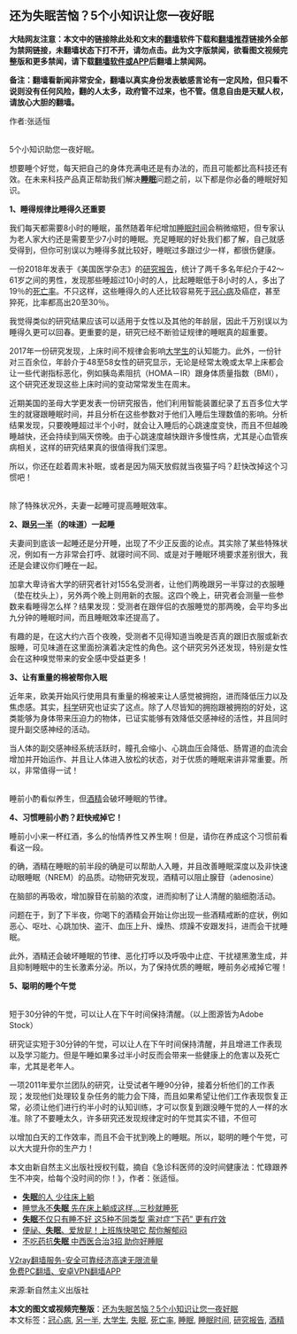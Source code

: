  <h2>还为失眠苦恼？5个小知识让您一夜好眠</h2> <p class="notice"><b>大陆网友注意：本文中的链接除此处和文末的<a href="https://github.com/bannedbook/fanqiang" >翻墙</a>软件下载和<a href="https://github.com/killgcd/justmysocks/blob/master/README.md">翻墙推荐</a>链接外全部为禁网链接，未翻墙状态下打不开，请勿点击。此为文字版禁闻，欲看图文视频完整版和更多禁闻，请下载<a href="https://github.com/bannedbook/fanqiang">翻墙软件或APP</a>后翻墙上禁闻网。</p><p>备注：翻墙看新闻非常安全，翻墙以真实身份发表敏感言论有一定风险，但只看不说则没有任何风险，翻的人太多，政府管不过来，也不管。信息自由是天赋人权，请放心大胆的翻墙。</b></p>  <div class="entry"> <p>作者:张适恒</p> <p><br /> 5个小知识助您一夜好眠。 </p> <p>想要睡个好觉，每天把自己的身体充满电还是有办法的，而且可能都比高科技还有效。在未来科技产品真正帮助我们解决<strong><a href="https://www.bannedbook.org/bnews/tag/%e7%9d%a1%e7%9c%a0/" class="st_tag internal_tag" rel="tag" title="标签 睡眠 下的日志">睡眠</a></strong>问题之前，以下都是你必备的睡眠好知识。 </p> <p><strong>1、睡得规律比睡得久还重要</strong> </p> <p>我们每天都需要8小时的睡眠，虽然随着年纪增加<a href="https://www.bannedbook.org/bnews/tag/%E7%9D%A1%E7%9C%A0%E6%97%B6%E9%97%B4/" class="st_tag internal_tag" rel="tag" title="标签 睡眠时间 下的日志">睡眠时间</a>会稍微缩短，但专家认为老人家大约还是需要至少7小时的睡眠。充足睡眠的好处我们都了解，自己就感受得到，但你可别误以为睡得多就比较好，睡眠过多跟过少一样，都很伤健康。 </p> <p>一份2018年发表于《美国医学杂志》的<a href="https://www.bannedbook.org/bnews/tag/%E7%A0%94%E7%A9%B6%E6%8A%A5%E5%91%8A/" class="st_tag internal_tag" rel="tag" title="标签 研究报告 下的日志">研究报告</a>，统计了两千多名年纪介于42～61岁之间的男性，发现那些睡超过10小时的人，比起睡眠低于8小时的人，多出了19％的<a href="https://www.bannedbook.org/bnews/tag/%E6%AD%BB%E4%BA%A1%E7%8E%87/" class="st_tag internal_tag" rel="tag" title="标签 死亡率 下的日志">死亡率</a>。不只这样，这些睡得久的人还比较容易死于<a href="https://www.bannedbook.org/bnews/tag/%E5%86%A0%E5%BF%83%E7%97%85/" class="st_tag internal_tag" rel="tag" title="标签 冠心病 下的日志">冠心病</a>及癌症，甚至猝死，比率都高出20至30％。 </p> <p>我觉得类似的研究结果应该可以适用于女性以及其他的年龄层，因此千万别误以为睡得久更可以回春。更重要的是，研究已经不断验证规律的睡眠真的超重要。 </p> <p>2017年一份研究发现，上床时间不规律会影响<a href="https://www.bannedbook.org/bnews/tag/%e5%a4%a7%e5%ad%a6%e7%94%9f/" class="st_tag internal_tag" rel="tag" title="标签 大学生 下的日志">大学生</a>的认知能力。此外，一份针对三百余位，年龄介于48至58女性的研究显示，无论是经常太晚或太早上床都会让一些代谢指标恶化，例如胰岛素阻抗（HOMA－IR）跟身体质量指数（BMI），这个研究还发现这些上床时间的变动常常发生在周末。 </p>  <p>近期美国的圣母大学更发表一份研究报告，他们利用智能装置纪录了五百多位大学生的就寝跟睡眠时间，并且分析在这些参数对于他们入睡后生理数值的影响。分析结果发现，只要晚睡超过半个小时，就会让入睡后的心跳速度变快，而且不但越晚睡越快，还会持续到隔天傍晚。由于心跳速度越快跟许多慢性病，尤其是心血管疾病相关，这样的研究结果真的很值得我们深思。 </p> <p>所以，你还在趁着周末补眠，或者是因为隔天放假就当夜猫子吗？赶快改掉这个习惯吧！ </p> <p><br /> 除了特殊状况外，夫妻一起睡可提高睡眠效率。 </p> <p><strong>2、跟<a href="https://www.bannedbook.org/bnews/tag/%E5%8F%A6%E4%B8%80%E5%8D%8A/" class="st_tag internal_tag" rel="tag" title="标签 另一半 下的日志">另一半</a>（的味道）一起睡</strong> </p> <p>夫妻间到底该一起睡还是分开睡，出现了不少正反面的论点。其实除了某些特殊状况，例如有一方非常会打呼、就寝时间不同、或是对于睡眠环境要求差别很大，我还是会建议你们睡在一起。 </p> <p>加拿大卑诗省大学的研究者针对155名受测者，让他们两晚跟另一半穿过的衣服睡（垫在枕头上），另外两个晚上则用新的衣服。这四个晚上，研究者会测量一些参数来看睡得怎么样？结果发现：受测者在跟伴侣的衣服睡觉的那两晚，会平均多出九分钟的睡眠时间，而且睡眠效率还提高了。 </p> <p>有趣的是，在这大约六百个夜晚，受测者不见得知道当晚是否真的跟旧衣服或新衣服睡，可见味道在这里面扮演着决定性的角色。这个研究另外还发现，特别是女性会在这种嗅觉带来的安全感中受益更多！ </p> <p><strong>3、让有重量的棉被帮你入眠</strong> </p>  <p>近年来，欧美开始风行使用具有重量的棉被来让人感觉被拥抱，进而降低压力以及焦虑感。其实，<span class='wp_keywordlink'><a href="https://www.bannedbook.org/forum11/topic309.html" title="禁片：“科学”的棍子" target="_blank">科学</a></span>研究也证实了这点。除了人尽皆知的拥抱跟被拥抱的好处，这类能够为身体带来压迫力的物体，已证实能够有效降低交感神经的活性，并且同时提升副交感神经的活动。 </p> <p>当人体的副交感神经系统活跃时，瞳孔会缩小、心跳血压会降低、肠胃道的血流会增加并开始运作、并且让人体进入放松的状态，对于优质的睡眠来讲非常重要。所以，非常值得一试！ </p> <p><br /> 睡前小酌看似养生，但<a href="https://www.bannedbook.org/bnews/tag/%E9%85%92%E7%B2%BE/" class="st_tag internal_tag" rel="tag" title="标签 酒精 下的日志">酒精</a>会破坏睡眠的节律。 </p> <p><strong>4、习惯睡前小酌？赶快戒掉它！</strong> </p> <p>睡前小小来一杯红酒，多么的怡情养性又养生啊！但是，请你在养成这个习惯前看看这一段。 </p> <p>的确，酒精在睡眠的前半段的确是可以帮助人入睡，并且改善睡眠深度以及非快速动眼睡眠（NREM）的品质。动物研究发现，酒精可以阻止腺苷（adenosine） </p> <p>在脑部的再吸收，增加腺苷在前脑的浓度，进而抑制了让人清醒的脑细胞活动。 </p> <p>问题在于，到了下半夜，你喝下的酒精会开始让你出现一些酒精戒断的症状，例如恶心、呕吐、心跳加快、盗汗、血压上升、燥热、烦躁不安跟发抖，进而会干扰睡眠。 </p>  <p>此外，酒精还会破坏睡眠的节律、恶化打呼以及呼吸中止症、干扰褪黑激生成，并且抑制睡眠中的生长激素分泌。所以，为了保持优质的睡眠，睡前务必戒掉它喔！ </p> <p><strong>5、聪明的睡个午觉</strong> </p> <p><strong></strong><br /> 短于30分钟的午觉，可以让人在下午时间保持清醒。（以上图源皆为Adobe Stock） </p> <p>研究证实短于30分钟的午觉，可以让人在下午时间保持清醒，并且增进工作表现以及学习能力。但是午睡如果多过半小时反而会带来一些健康上的危害以及死亡率，尤其是老年人。 </p> <p>一项2011年爱尔兰团队的研究，让受试者午睡90分钟，接着分析他们的工作表现；发现他们处理较复杂任务的能力会下降，而且如果希望让他们工作表现恢复正常，必须让他们进行约半小时的认知训练，才可以恢复到跟没睡午觉的人一样的水准。除了不要睡太久，许多研究还发现规律定时的午觉其实不错，不但可 </p> <p>以增加白天的工作效率，而且不会干扰到晚上的睡眠。所以，聪明的睡个午觉，可以大大提升你的生产力！ </p> <p>本文由新自然主义出版社授权刊载，摘自《急诊科医师的没时间健康法：忙碌跟养生不冲突，给每个没时间的你！》，作者：张适恒。 </p> <ul class='op-related-articles' title='相关阅读'> <li><a href='https://www.bannedbook.org/bnews/health/20201121/1434604.html' target='_blank'><b>失眠</b>的人 少往床上躺</a></li> <li><a href='https://www.bannedbook.org/bnews/health/20201103/1424768.html' target='_blank'>睡觉永不<b>失眠</b> 先在床上躺成这样…三秒就睡死</a></li> <li><a href='https://www.bannedbook.org/bnews/health/20201031/1423212.html' target='_blank'><b>失眠</b>不仅只有睡不好 这5种不同类型 需对症“下药” 更有疗效</a></li> <li><a href='https://www.bannedbook.org/bnews/health/20201018/1415988.html' target='_blank'>便祕、<b>失眠</b>、爱放屁！上班族快喝它 帮你解郁闷</a></li> <li><a href='https://www.bannedbook.org/bnews/health/20201015/1414108.html' target='_blank'>不吃药抗<b>失眠</b> 中西医合治3招 助你好睡眠</a></li> </ul> <p class="texttj"> <a href="https://www.bannedbook.org/forum23/topic22702.html" target="_blank">V2ray翻墙服务-安全可靠经济高速无限流量</a><br/> <a href="https://github.com/bannedbook/fanqiang/wiki/%E7%A6%81%E9%97%BB%E7%BD%91%E5%AE%89%E5%8D%93%E7%BF%BB%E5%A2%99%E6%96%B0%E9%97%BBAPP" target="_blank">免费PC翻墙、安卓VPN翻墙APP</a></p><p>来源:新自然主义出版社</p> <a name='sharetosocial'></a>       <div><b>本文的图文或视频完整版</b>：<a href='https://www.bannedbook.org/bnews/comments/20201124/1436255.html'>还为失眠苦恼？5个小知识让您一夜好眠</a></div>  </div><!--END ENTRY--> <div class="postfooter"> <div>本文标签：<a href="https://www.bannedbook.org/bnews/tag/%E5%86%A0%E5%BF%83%E7%97%85/" rel="tag">冠心病</a>, <a href="https://www.bannedbook.org/bnews/tag/%E5%8F%A6%E4%B8%80%E5%8D%8A/" rel="tag">另一半</a>, <a href="https://www.bannedbook.org/bnews/tag/%e5%a4%a7%e5%ad%a6%e7%94%9f/" rel="tag">大学生</a>, <a href="https://www.bannedbook.org/bnews/tag/%e5%a4%b1%e7%9c%a0/" rel="tag">失眠</a>, <a href="https://www.bannedbook.org/bnews/tag/%E6%AD%BB%E4%BA%A1%E7%8E%87/" rel="tag">死亡率</a>, <a href="https://www.bannedbook.org/bnews/tag/%e7%9d%a1%e7%9c%a0/" rel="tag">睡眠</a>, <a href="https://www.bannedbook.org/bnews/tag/%E7%9D%A1%E7%9C%A0%E6%97%B6%E9%97%B4/" rel="tag">睡眠时间</a>, <a href="https://www.bannedbook.org/bnews/tag/%E7%A0%94%E7%A9%B6%E6%8A%A5%E5%91%8A/" rel="tag">研究报告</a>, <a href="https://www.bannedbook.org/bnews/tag/%E9%85%92%E7%B2%BE/" rel="tag">酒精</a></div>  </div><!--END POSTFOOTER--> 